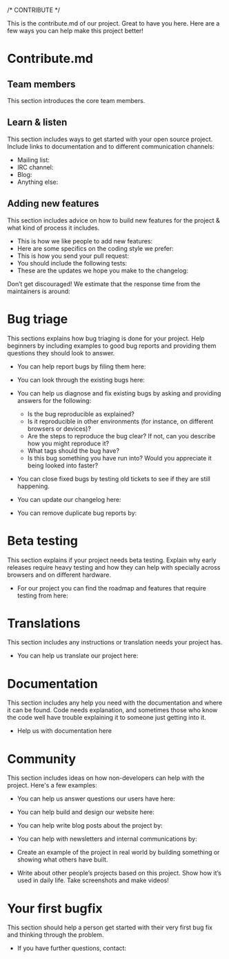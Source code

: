 /* CONTRIBUTE */

This is the contribute.md of our project. Great to have you here. Here are a few ways you can help make this project better!

# Contribute.md

## Team members

This section introduces the core team members. 

## Learn & listen

This section includes ways to get started with your open source project. Include links to documentation and to different communication channels: 

* Mailing list: 
* IRC channel:  
* Blog:         
* Anything else:  

## Adding new features

This section includes advice on how to build new features for the project & what kind of process it includes. 

* This is how we like people to add new features:         
* Here are some specifics on the coding style we prefer:   
* This is how you send your pull request:                  
* You should include the following tests:                  
* These are the updates we hope you make to the changelog: 

Don’t get discouraged! We estimate that the response time from the
maintainers is around: 

# Bug triage

This sections explains how bug triaging is done for your project. Help beginners by including examples to good bug reports and providing them questions they should look to answer. 

* You can help report bugs by filing them here: 
* You can look through the existing bugs here: 

* You can help us diagnose and fix existing bugs by asking and providing answers for the following:

  * Is the bug reproducible as explained?   
  * Is it reproducible in other environments (for instance, on different browsers or devices)?   
  * Are the steps to reproduce the bug clear? If not, can you describe how you might reproduce it?  
  * What tags should the bug have?  
  * Is this bug something you have run into? Would you appreciate it being looked into faster?  

* You can close fixed bugs by testing old tickets to see if they are still happening.
* You can update our changelog here:
* You can remove duplicate bug reports by:


# Beta testing

This section explains if your project needs beta testing. Explain why early releases require heavy testing and how they can help with specially across browsers and on different hardware. 

* For our project you can find the roadmap and features that require
testing from here: 

# Translations

This section includes any instructions or translation needs your project has. 

* You can help us translate our project here: 

# Documentation

This section includes any help you need with the documentation and where it can be found. Code needs explanation, and sometimes those who know the code well have trouble explaining it to someone just getting into it. 

* Help us with documentation here

# Community 
This section includes ideas on how non-developers can help with the project. Here's a few examples:

* You can help us answer questions our users have here: 
* You can help build and design our website here:
* You can help write blog posts about the project by: 
* You can help with newsletters and internal communications by: 

* Create an example of the project in real world by building something or
showing what others have built. 
* Write about other people’s projects based on this project. Show how
it’s used in daily life. Take screenshots and make videos!


# Your first bugfix
This section should help a person get started with their very first bug fix and thinking through the problem.

* If you have further questions, contact: 
